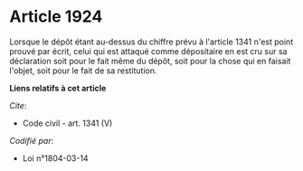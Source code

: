 # Article 1924

Lorsque le dépôt étant au-dessus du chiffre prévu à l'article 1341 n'est point prouvé par écrit, celui qui est attaqué comme
dépositaire en est cru sur sa déclaration soit pour le fait même du dépôt, soit pour la chose qui en faisait l'objet, soit
pour le fait de sa restitution.

**Liens relatifs à cet article**

_Cite_:

  - Code civil - art. 1341 (V)

_Codifié par_:

  - Loi n°1804-03-14
